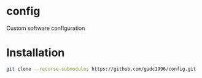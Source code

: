 # config

Custom software configuration

# Installation

```bash
git clone --recurse-submodules https://github.com/gadc1996/config.git
```
